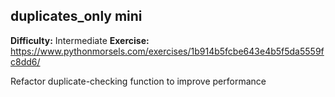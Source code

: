 ## duplicates_only mini
**Difficulty:** Intermediate
**Exercise:** https://www.pythonmorsels.com/exercises/1b914b5fcbe643e4b5f5da5559fc8dd6/

Refactor duplicate-checking function to improve performance
    